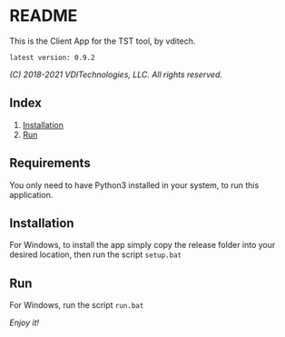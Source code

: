 # README

This is the Client App for the TST tool, by vditech.

`latest version: 0.9.2` 

*(C) 2018-2021 VDITechnologies, LLC. All rights reserved.*

## Index
1. [Installation](#Installation)
2. [Run](#Run)

## Requirements

You only need to have Python3 installed in your system, to run this application.

## Installation

For Windows, to install the app simply copy the release folder into your desired location, then run the script `setup.bat`

## Run

For Windows, run the script `run.bat`

*Enjoy it!*